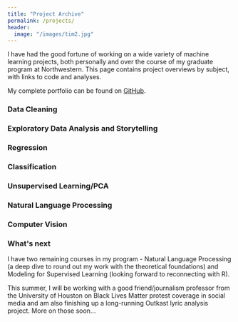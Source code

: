 ```yaml
---
title: "Project Archive"
permalink: /projects/
header:
  image: "/images/tim2.jpg"
---
```


I have had the good fortune of working on a wide variety of machine learning projects, both personally and over the course of my graduate program at Northwestern. This page contains project overviews by subject, with links to code and analyses.

My complete portfolio can be found on [GitHub](https://github.com/clboetticher/). 

### Data Cleaning

### Exploratory Data Analysis and Storytelling

### Regression

### Classification

### Unsupervised Learning/PCA

### Natural Language Processing

### Computer Vision

### What's next
I have two remaining courses in my program - Natural Language Processing (a deep dive to round out my work with the theoretical foundations) and Modeling for Supervised Learning (looking forward to reconnecting with R).

This summer, I will be working with a good friend/journalism professor from the University of Houston on Black Lives Matter protest coverage in social media and am also finishing up a long-running Outkast lyric analysis project. More on those soon...

